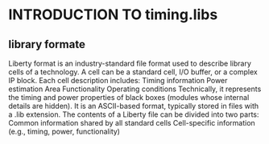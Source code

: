 # INTRODUCTION TO timing.libs
## library formate
Liberty format is an industry-standard file format used to describe library cells of a technology.
A cell can be a standard cell, I/O buffer, or a complex IP block.
Each cell description includes:
Timing information
Power estimation
Area
Functionality
Operating conditions
Technically, it represents the timing and power properties of black boxes (modules whose internal details are hidden).
It is an ASCII-based format, typically stored in files with a .lib extension.
The contents of a Liberty file can be divided into two parts:
Common information shared by all standard cells
Cell-specific information (e.g., timing, power, functionality)

